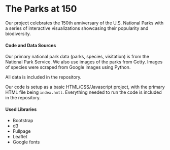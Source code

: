 # The Parks at 150

Our project celebrates the 150th anniversary of the U.S. National Parks with a series of interactive visualizations showcasing their popularity and biodiversity.

#### Code and Data Sources
Our primary national park data (parks, species, visitation) is from the National Park Service. We also use images of the parks from Getty. Images of species were scraped from Google images using Python.

All data is included in the repository. 

Our code is setup as a basic HTML/CSS/Javascript project, with the primary HTML file being `index.hmtl`. Everything needed to run the code is included in the repository.

#### Used Libraries
- Bootstrap
- d3
- Fullpage
- Leaflet
- Google fonts
